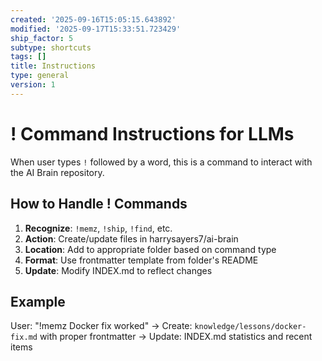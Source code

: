 ```yaml
---
created: '2025-09-16T15:05:15.643892'
modified: '2025-09-17T15:33:51.723429'
ship_factor: 5
subtype: shortcuts
tags: []
title: Instructions
type: general
version: 1
---
```


# ! Command Instructions for LLMs

When user types `!` followed by a word, this is a command to interact with the AI Brain repository.

## How to Handle ! Commands

1. **Recognize**: `!memz`, `!ship`, `!find`, etc.
2. **Action**: Create/update files in harrysayers7/ai-brain
3. **Location**: Add to appropriate folder based on command type
4. **Format**: Use frontmatter template from folder's README
5. **Update**: Modify INDEX.md to reflect changes

## Example
User: "!memz Docker fix worked"
→ Create: `knowledge/lessons/docker-fix.md` with proper frontmatter
→ Update: INDEX.md statistics and recent items